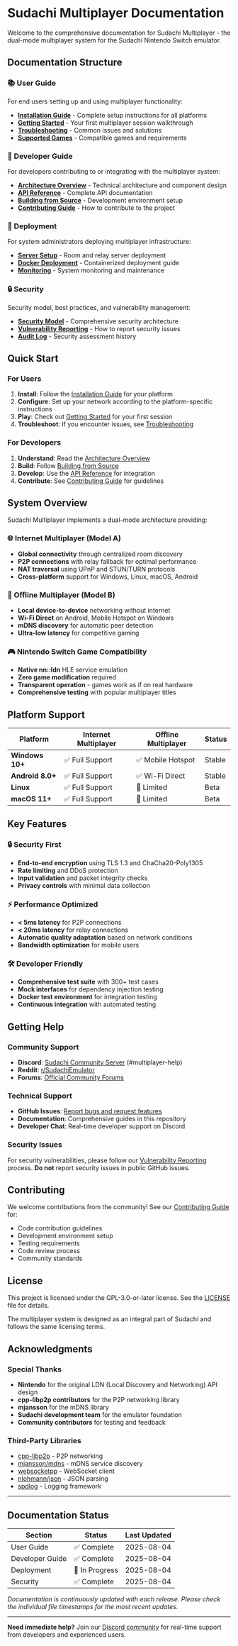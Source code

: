 # Sudachi Multiplayer Documentation

Welcome to the comprehensive documentation for Sudachi Multiplayer - the dual-mode multiplayer system for the Sudachi Nintendo Switch emulator.

## Documentation Structure

### 📚 User Guide
For end users setting up and using multiplayer functionality:

- **[Installation Guide](user-guide/installation.md)** - Complete setup instructions for all platforms
- **[Getting Started](user-guide/getting-started.md)** - Your first multiplayer session walkthrough  
- **[Troubleshooting](user-guide/troubleshooting.md)** - Common issues and solutions
- **[Supported Games](user-guide/supported-games.md)** - Compatible games and requirements

### 🔧 Developer Guide  
For developers contributing to or integrating with the multiplayer system:

- **[Architecture Overview](developer-guide/architecture.md)** - Technical architecture and component design
- **[API Reference](developer-guide/api-reference.md)** - Complete API documentation
- **[Building from Source](developer-guide/building-from-source.md)** - Development environment setup
- **[Contributing Guide](developer-guide/contributing.md)** - How to contribute to the project

### 🚀 Deployment
For system administrators deploying multiplayer infrastructure:

- **[Server Setup](deployment/server-setup.md)** - Room and relay server deployment
- **[Docker Deployment](deployment/docker-deployment.md)** - Containerized deployment guide
- **[Monitoring](deployment/monitoring.md)** - System monitoring and maintenance

### 🔒 Security
Security model, best practices, and vulnerability management:

- **[Security Model](security/security-model.md)** - Comprehensive security architecture
- **[Vulnerability Reporting](security/vulnerability-reporting.md)** - How to report security issues
- **[Audit Log](security/audit-log.md)** - Security assessment history

## Quick Start

### For Users
1. **Install**: Follow the [Installation Guide](user-guide/installation.md) for your platform
2. **Configure**: Set up your network according to the platform-specific instructions
3. **Play**: Check out [Getting Started](user-guide/getting-started.md) for your first session
4. **Troubleshoot**: If you encounter issues, see [Troubleshooting](user-guide/troubleshooting.md)

### For Developers
1. **Understand**: Read the [Architecture Overview](developer-guide/architecture.md)
2. **Build**: Follow [Building from Source](developer-guide/building-from-source.md)
3. **Develop**: Use the [API Reference](developer-guide/api-reference.md) for integration
4. **Contribute**: See [Contributing Guide](developer-guide/contributing.md) for guidelines

## System Overview

Sudachi Multiplayer implements a dual-mode architecture providing:

### 🌐 Internet Multiplayer (Model A)
- **Global connectivity** through centralized room discovery
- **P2P connections** with relay fallback for optimal performance
- **NAT traversal** using UPnP and STUN/TURN protocols
- **Cross-platform** support for Windows, Linux, macOS, Android

### 📡 Offline Multiplayer (Model B)  
- **Local device-to-device** networking without internet
- **Wi-Fi Direct** on Android, Mobile Hotspot on Windows
- **mDNS discovery** for automatic peer detection
- **Ultra-low latency** for competitive gaming

### 🎮 Nintendo Switch Game Compatibility
- **Native nn::ldn** HLE service emulation
- **Zero game modification** required
- **Transparent operation** - games work as if on real hardware
- **Comprehensive testing** with popular multiplayer titles

## Platform Support

| Platform | Internet Multiplayer | Offline Multiplayer | Status |
|----------|---------------------|--------------------| -------|
| **Windows 10+** | ✅ Full Support | ✅ Mobile Hotspot | Stable |
| **Android 8.0+** | ✅ Full Support | ✅ Wi-Fi Direct | Stable |
| **Linux** | ✅ Full Support | 🚧 Limited | Beta |
| **macOS 11+** | ✅ Full Support | 🚧 Limited | Beta |

## Key Features

### 🔒 Security First
- **End-to-end encryption** using TLS 1.3 and ChaCha20-Poly1305
- **Rate limiting** and DDoS protection
- **Input validation** and packet integrity checks
- **Privacy controls** with minimal data collection

### ⚡ Performance Optimized
- **< 5ms latency** for P2P connections
- **< 20ms latency** for relay connections  
- **Automatic quality adaptation** based on network conditions
- **Bandwidth optimization** for mobile users

### 🛠 Developer Friendly
- **Comprehensive test suite** with 300+ test cases
- **Mock interfaces** for dependency injection testing
- **Docker test environment** for integration testing
- **Continuous integration** with automated testing

## Getting Help

### Community Support
- **Discord**: [Sudachi Community Server](https://discord.gg/sudachi) (#multiplayer-help)
- **Reddit**: [r/SudachiEmulator](https://reddit.com/r/SudachiEmulator)
- **Forums**: [Official Community Forums](https://community.sudachi-emulator.org)

### Technical Support
- **GitHub Issues**: [Report bugs and request features](https://github.com/sudachi-emulator/sudachi/issues)
- **Documentation**: Comprehensive guides in this repository
- **Developer Chat**: Real-time developer support on Discord

### Security Issues
For security vulnerabilities, please follow our [Vulnerability Reporting](security/vulnerability-reporting.md) process. **Do not** report security issues in public GitHub issues.

## Contributing

We welcome contributions from the community! See our [Contributing Guide](developer-guide/contributing.md) for:

- Code contribution guidelines
- Development environment setup
- Testing requirements
- Code review process
- Community standards

## License

This project is licensed under the GPL-3.0-or-later license. See the [LICENSE](../LICENSE) file for details.

The multiplayer system is designed as an integral part of Sudachi and follows the same licensing terms.

## Acknowledgments

### Special Thanks
- **Nintendo** for the original LDN (Local Discovery and Networking) API design
- **cpp-libp2p contributors** for the P2P networking library
- **mjansson** for the mDNS library
- **Sudachi development team** for the emulator foundation
- **Community contributors** for testing and feedback

### Third-Party Libraries
- [cpp-libp2p](https://github.com/libp2p/cpp-libp2p) - P2P networking
- [mjansson/mdns](https://github.com/mjansson/mdns) - mDNS service discovery
- [websocketpp](https://github.com/zaphoyd/websocketpp) - WebSocket client
- [nlohmann/json](https://github.com/nlohmann/json) - JSON parsing
- [spdlog](https://github.com/gabime/spdlog) - Logging framework

---

## Documentation Status

| Section | Status | Last Updated |
|---------|--------|--------------|
| User Guide | ✅ Complete | 2025-08-04 |
| Developer Guide | ✅ Complete | 2025-08-04 |
| Deployment | 📝 In Progress | 2025-08-04 |
| Security | ✅ Complete | 2025-08-04 |

*Documentation is continuously updated with each release. Please check the individual file timestamps for the most recent updates.*

---

**Need immediate help?** Join our [Discord community](https://discord.gg/sudachi) for real-time support from developers and experienced users.
